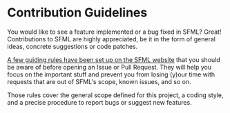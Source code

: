 # Contribution Guidelines

You would like to see a feature implemented or a bug fixed in SFML? Great!  Contributions to SFML are highly appreciated, be it in the form of general ideas, concrete suggestions or code patches.

[A few guiding rules have been set up on the SFML website](https://www.sfml-dev.org/contribute.php) that you should be aware of before opening an Issue or Pull Request. They will help you focus on the important stuff and prevent you from losing (y)our time with requests that are out of SFML's scope, known issues, and so on.

Those rules cover the general scope defined for this project, a coding style, and a precise procedure to report bugs or suggest new features.
